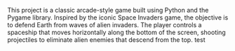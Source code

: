 This project is a classic arcade-style game built using Python and the Pygame library. Inspired by the iconic Space Invaders game, the objective is to defend Earth from waves of alien invaders. The player controls a spaceship that moves horizontally along the bottom of the screen, shooting projectiles to eliminate alien enemies that descend from the top.
test
